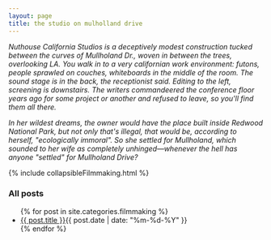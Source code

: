 ```yaml
---
layout: page
title: the studio on mulholland drive
---
```

<p>
<i>Nuthouse California Studios is a deceptively modest construction tucked between the curves of Mullholand Dr., woven in between the trees, overlooking LA. You walk in to a very californian work environment: futons, people sprawled on couches, whiteboards in the middle of the room. The sound stage is in the back, the receptionist said. Editing to the left, screening is downstairs. The writers commandeered the conference floor years ago for some project or another and refused to leave, so you'll find them all there.</i>
<p>
<i>In her wildest dreams, the owner would have the place built inside Redwood National Park, but not only that's illegal, that would be, according to herself, "ecologically immoral". So she settled for Mullholand, which sounded to her wife as completely unhinged—whenever the hell has anyone "settled" for Mullholand Drive?
</i>
</p>

{% include collapsibleFilmmaking.html %}

<section class="posts">
<p>
<h3>All posts</h3>
</p>
    <ul>
        {% for post in site.categories.filmmaking %}
        <li><a href="{{ site.baseurl }}{{ post.url }}">{{ post.title }}</a><time
                datetime="{{ post.date | date_to_xmlschema }}">{{ post.date | date: "%m-%d-%Y" }}</time></li>
        {% endfor %}
    </ul>
</section>